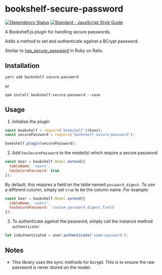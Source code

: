 # bookshelf-secure-password

[![Dependency Status](https://david-dm.org/venables/bookshelf-secure-password.png)](https://david-dm.org/venables/bookshelf-secure-password)
[![Standard - JavaScript Style Guide](https://img.shields.io/badge/code_style-standard-brightgreen.svg)](http://standardjs.com/)


A Bookshelf.js plugin for handling secure passwords.

Adds a method to set and authenticate against a BCrypt password.

Similar to [has_secure_password](http://api.rubyonrails.org/classes/ActiveModel/SecurePassword/ClassMethods.html) in Ruby on Rails.

## Installation

```
yarn add bookshelf-secure-password
```

or

```
npm install bookshelf-secure-password --save
```

## Usage

1. Initialize the plugin

  ```javascript
  const bookshelf = require('bookshelf')(knex);
  const securePassword = require('bookshelf-secure-password');

  bookshelf.plugin(securePassword);
  ```

2. Add `hasSecurePassword` to the model(s) which require a secure password

  ```javascript
  const User = bookshelf.Model.extend({
    tableName: 'users',
    hasSecurePassword: true
  });
  ```

  By default, this requires a field on the table named `password_digest`. To use a different column, simply set `true` to be the column name. For example:

  ```javascript
  const User = bookshelf.Model.extend({
    tableName: 'users',
    hasSecurePassword: 'custom_password_digest_field'
  });
  ```

3. To authenticate against the password, simply call the instance method `authenticate`:

  ```javascript
  let isAuthenticated = user.authenticate('some-password');
  ```

## Notes

* This library uses the sync methods for bcrypt.  This is to ensure the raw password is never stored on the model.
